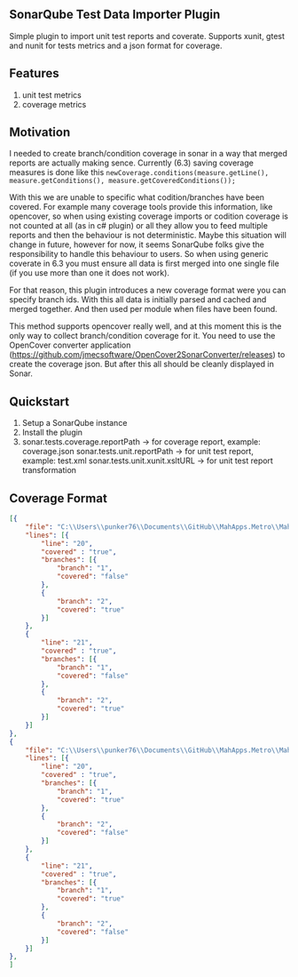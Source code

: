 ## SonarQube Test Data Importer Plugin
Simple plugin to import unit test reports and coverate. Supports xunit, gtest and nunit for tests metrics and a json format for coverage.

## Features
1. unit test metrics
2. coverage metrics

## Motivation
I needed to create branch/condition coverage in sonar in a way that merged reports are actually making sence. Currently (6.3) saving coverage measures is done like this
``
newCoverage.conditions(measure.getLine(), measure.getConditions(), measure.getCoveredConditions());
``

With this we are unable to specific what codition/branches have been covered. For example many coverage tools provide this information, like opencover, so when using existing coverage imports or
codition coverage is not counted at all (as in c# plugin) or all they allow you to feed multiple reports and then the behaviour is not deterministic. 
Maybe this situation will change in future, however for now, it seems SonarQube folks give the responsibility to handle this behaviour to users. So when using generic coverate in 6.3 you
must ensure all data is first merged into one single file (if you use more than one it does not work). 

For that reason, this plugin introduces a new coverage format were you can specify branch ids. With this all data is initially parsed and cached and merged together. And then used per module when files have been found.

This method supports opencover really well, and at this moment this is the only way to collect branch/condition coverage for it. You need to use the OpenCover converter application (https://github.com/jmecsoftware/OpenCover2SonarConverter/releases) to create the coverage json. But after this all should be cleanly displayed in Sonar.

## Quickstart
1. Setup a SonarQube instance
2. Install the plugin
3. sonar.tests.coverage.reportPath -> for coverage report, example: coverage.json
   sonar.tests.unit.reportPath -> for unit test report, example: test.xml
   sonar.tests.unit.xunit.xsltURL -> for unit test report transformation
   
## Coverage Format

```json
[{
	"file": "C:\\Users\\punker76\\Documents\\GitHub\\MahApps.Metro\\MahApps.Metro\\Accent.cs",
	"lines": [{
		"line": "20",
        "covered" : "true",
		"branches": [{
			"branch": "1",
			"covered": "false"
		},
		{
			"branch": "2",
			"covered": "true"
		}]
	},
	{
		"line": "21",
        "covered" : "true",
		"branches": [{
			"branch": "1",
			"covered": "false"
		},
		{
			"branch": "2",
			"covered": "true"
		}]
	}]
},
{
	"file": "C:\\Users\\punker76\\Documents\\GitHub\\MahApps.Metro\\MahApps.Metro\\Accent2.cs",
	"lines": [{
		"line": "20",
        "covered" : "true",
		"branches": [{
			"branch": "1",
			"covered": "true"
		},
		{
			"branch": "2",
			"covered": "false"
		}]
	},
	{
		"line": "21",
        "covered" : "true",
		"branches": [{
			"branch": "1",
			"covered": "true"
		},
		{
			"branch": "2",
			"covered": "false"
		}]
	}]
},
]
```
